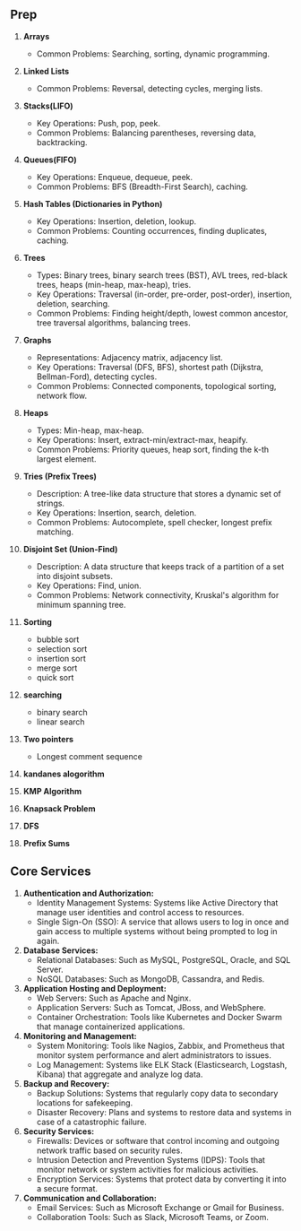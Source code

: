 ## Prep

1. **Arrays**
   - Common Problems: Searching, sorting, dynamic programming.
2. **Linked Lists**
   - Common Problems: Reversal, detecting cycles, merging lists.
3. **Stacks(LIFO)**
   - Key Operations: Push, pop, peek.
   - Common Problems: Balancing parentheses, reversing data, backtracking.
4. **Queues(FIFO)**
   - Key Operations: Enqueue, dequeue, peek.
   - Common Problems: BFS (Breadth-First Search), caching.
5. **Hash Tables (Dictionaries in Python)**
   - Key Operations: Insertion, deletion, lookup.
   - Common Problems: Counting occurrences, finding duplicates, caching.
6. **Trees**
   - Types: Binary trees, binary search trees (BST), AVL trees, red-black trees, heaps (min-heap, max-heap), tries.
   - Key Operations: Traversal (in-order, pre-order, post-order), insertion, deletion, searching.
   - Common Problems: Finding height/depth, lowest common ancestor, tree traversal algorithms, balancing trees.
7. **Graphs**
   - Representations: Adjacency matrix, adjacency list.
   - Key Operations: Traversal (DFS, BFS), shortest path (Dijkstra, Bellman-Ford), detecting cycles.
   - Common Problems: Connected components, topological sorting, network flow.
8. **Heaps**
   - Types: Min-heap, max-heap.
   - Key Operations: Insert, extract-min/extract-max, heapify.
   - Common Problems: Priority queues, heap sort, finding the k-th largest element.
9. **Tries (Prefix Trees)**
   - Description: A tree-like data structure that stores a dynamic set of strings.
   - Key Operations: Insertion, search, deletion.
   - Common Problems: Autocomplete, spell checker, longest prefix matching.
10. **Disjoint Set (Union-Find)**

    - Description: A data structure that keeps track of a partition of a set into disjoint subsets.
    - Key Operations: Find, union.
    - Common Problems: Network connectivity, Kruskal's algorithm for minimum spanning tree.

11. **Sorting**
    - bubble sort
    - selection sort
    - insertion sort
    - merge sort
    - quick sort
12. **searching**
    - binary search
    - linear search
13. **Two pointers**
    - Longest comment sequence
14. **kandanes alogorithm**
15. **KMP Algorithm**
16. **Knapsack Problem**
17. **DFS**
18. **Prefix Sums**

## Core Services

1. **Authentication and Authorization:**
   - Identity Management Systems: Systems like Active Directory that manage user identities and control access to resources.
   - Single Sign-On (SSO): A service that allows users to log in once and gain access to multiple systems without being prompted to log in again.
2. **Database Services:**
   - Relational Databases: Such as MySQL, PostgreSQL, Oracle, and SQL Server.
   - NoSQL Databases: Such as MongoDB, Cassandra, and Redis.
3. **Application Hosting and Deployment:**
   - Web Servers: Such as Apache and Nginx.
   - Application Servers: Such as Tomcat, JBoss, and WebSphere.
   - Container Orchestration: Tools like Kubernetes and Docker Swarm that manage containerized applications.
4. **Monitoring and Management:**
   - System Monitoring: Tools like Nagios, Zabbix, and Prometheus that monitor system performance and alert administrators to issues.
   - Log Management: Systems like ELK Stack (Elasticsearch, Logstash, Kibana) that aggregate and analyze log data.
5. **Backup and Recovery:**
   - Backup Solutions: Systems that regularly copy data to secondary locations for safekeeping.
   - Disaster Recovery: Plans and systems to restore data and systems in case of a catastrophic failure.
6. **Security Services:**
   - Firewalls: Devices or software that control incoming and outgoing network traffic based on security rules.
   - Intrusion Detection and Prevention Systems (IDPS): Tools that monitor network or system activities for malicious activities.
   - Encryption Services: Systems that protect data by converting it into a secure format.
7. **Communication and Collaboration:**
   - Email Services: Such as Microsoft Exchange or Gmail for Business.
   - Collaboration Tools: Such as Slack, Microsoft Teams, or Zoom.
